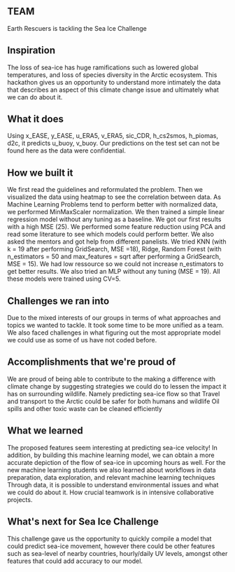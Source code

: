 ## TEAM
Earth Rescuers is tackling the Sea Ice Challenge

## Inspiration
The loss of sea-ice has huge ramifications such as lowered global temperatures, and loss of species diversity in the Arctic ecosystem. This hackathon gives us an opportunity to understand more intimately the data that describes an aspect of this climate change issue and ultimately what we can do about it.

## What it does
Using x_EASE, y_EASE, u_ERA5, v_ERA5, sic_CDR, h_cs2smos, h_piomas, d2c, it predicts u_buoy, v_buoy. 
Our predictions on the test set can not be found here as the data were confidential.

## How we built it
We first read the guidelines and reformulated the problem. Then we visualized the data using heatmap to see the correlation between data. As Machine Learning Problems tend to perform better with normalized data, we performed MinMaxScaler normalization. We then trained a simple linear regression model without any tuning as a baseline. We got our first results with a high MSE (25). We performed some feature reduction using PCA and read some literature to see which models could perform better. We also asked the mentors and got help from different panelists. We tried KNN (with k = 19 after performing GridSearch, MSE =18), Ridge, Random Forest (with n_estimators = 50 and max_features = sqrt after performing a GridSearch, MSE = 15). We had low ressource so we could not increase n_estimators to get better results. We also tried an MLP without any tuning (MSE = 19). All these models were trained using CV=5.

## Challenges we ran into
Due to the mixed interests of our groups in terms of what approaches and topics we wanted to tackle. It took some time to be more unified as a team. We also faced challenges in what figuring out the most appropriate model we could use as some of us have not coded before.

## Accomplishments that we're proud of
We are proud of being able to contribute to the making a difference with climate change by suggesting strategies we could do to lessen the impact it has on surrounding wildlife. Namely predicting sea-ice flow so that Travel and transport to the Arctic could be safer for both humans and wildlife Oil spills and other toxic waste can be cleaned efficiently

## What we learned
The proposed features seem interesting at predicting sea-ice velocity! In addition, by building this machine learning model, we can obtain a more accurate depiction of the flow of sea-ice in upcoming hours as well. For the new machine learning students we also learned about workflows in data preparation, data exploration, and relevant machine learning techniques Through data, it is possible to understand environmental issues and what we could do about it. How crucial teamwork is in intensive collaborative projects.

## What's next for Sea Ice Challenge
This challenge gave us the opportunity to quickly compile a model that could predict sea-ice movement, however there could be other features such as sea-level of nearby countries, hourly/daily UV levels, amongst other features that could add accuracy to our model.
